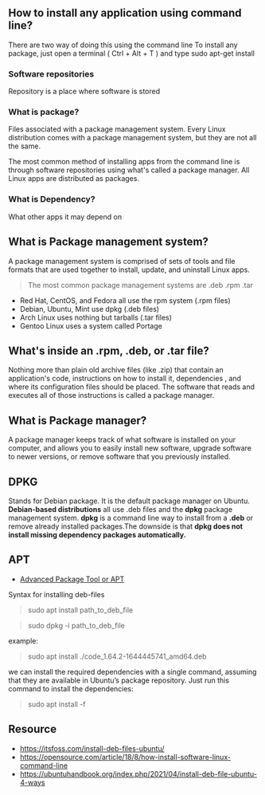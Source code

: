 ## How to install any application using command line?
There are two way of doing this using the command line
To install any package, just open a terminal ( Ctrl + Alt + T ) and type sudo apt-get install <package name> 
  
### Software repositories
Repository is a place where software is stored

### What is package?
Files associated with a package management system. Every Linux distribution comes with a package management system, but they are not all the same.
  
The most common method of installing apps from the command line is through software repositories using what's called a package manager. All Linux apps are distributed as packages.
 
### What is Dependency?
What other apps it may depend on
  
## What is Package management system?
A package management system is comprised of sets of tools and file formats that are used together to install, update, and uninstall Linux apps.
  
> The most common package management systems are .deb .rpm .tar
  
* Red Hat, CentOS, and Fedora all use the rpm system (.rpm files)
* Debian, Ubuntu, Mint use dpkg (.deb files)
* Arch Linux uses nothing but tarballs (.tar files)
* Gentoo Linux uses a system called Portage
  
## What's inside an .rpm, .deb, or .tar file?
Nothing more than plain old archive files (like .zip) that contain an application's code, instructions on how to install it, dependencies , and where its configuration files should be placed. The software that reads and executes all of those instructions is called a package manager.
  
## What is Package manager?
A package manager keeps track of what software is installed on your computer, and allows you to easily install new software, upgrade software to newer versions, or remove software that you previously installed.

## DPKG
Stands for Debian package. It is the default package manager on Ubuntu. **Debian-based distributions** all use .deb files and the **dpkg** package management system. **dpkg** is a command line way to install from a **.deb** or remove already installed packages.The downside is that **dpkg does not install missing dependency packages automatically.**
  
## APT
* [Advanced Package Tool or APT](https://wiki.debian.org/Apt)
  
Syntax for installing deb-files

> sudo apt install path_to_deb_file

> sudo dpkg -i path_to_deb_file

example:
> sudo apt install ./code_1.64.2-1644445741_amd64.deb

we can install the required dependencies with a single command, assuming that they are available in Ubuntu’s package repository. Just run this command to install the dependencies: 
> sudo apt install -f

## Resource
* https://itsfoss.com/install-deb-files-ubuntu/
* https://opensource.com/article/18/8/how-install-software-linux-command-line
* https://ubuntuhandbook.org/index.php/2021/04/install-deb-file-ubuntu-4-ways
